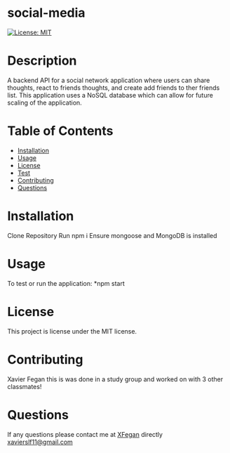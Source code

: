 # social-media

[![License: MIT](https://img.shields.io/badge/License-MIT-yellow.svg)](https://opensource.org/licenses/MIT)
# Description
A backend API for a social network application where users can share thoughts, react to friends thoughts, and create add friends to ther friends list. This application uses a NoSQL database which can allow for future scaling of the application.
# Table of Contents
* [Installation](#installation)
* [Usage](#usage)
* [License](#license)
* [Test](#test)
* [Contributing](#contributing)
* [Questions](#questions)
# Installation
Clone Repository
Run npm i
Ensure mongoose and MongoDB is installed
# Usage
To test or run the application:
*npm start
# License
  This project is license under the  MIT license.
# Contributing
​Xavier Fegan this is was done in a study group and worked on with 3 other classmates!
# Questions
If any questions please contact me at [XFegan](https://github.com/XFegan) directly [xavierslf11@gmail.com](mailto:xavierslf11@gmail.com)

